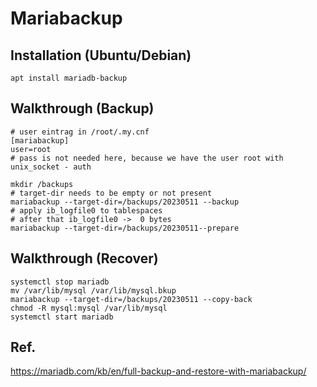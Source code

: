 # Mariabackup 

## Installation (Ubuntu/Debian) 

```
apt install mariadb-backup 
```

## Walkthrough (Backup) 

```
# user eintrag in /root/.my.cnf
[mariabackup]
user=root 
# pass is not needed here, because we have the user root with unix_socket - auth 

mkdir /backups 
# target-dir needs to be empty or not present 
mariabackup --target-dir=/backups/20230511 --backup 
# apply ib_logfile0 to tablespaces 
# after that ib_logfile0 ->  0 bytes 
mariabackup --target-dir=/backups/20230511--prepare 
```

## Walkthrough (Recover) 

```
systemctl stop mariadb 
mv /var/lib/mysql /var/lib/mysql.bkup 
mariabackup --target-dir=/backups/20230511 --copy-back 
chmod -R mysql:mysql /var/lib/mysql
systemctl start mariadb 
```



## Ref. 
https://mariadb.com/kb/en/full-backup-and-restore-with-mariabackup/
